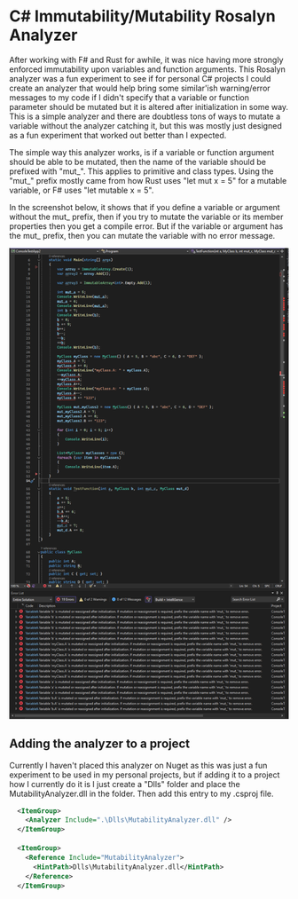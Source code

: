 # C# Immutability/Mutability Rosalyn Analyzer
After working with F# and Rust for awhile, it was nice having more strongly enforced immutability upon variables and function arguments. This Rosalyn analyzer was a fun experiment to see if for personal C# projects I could create an analyzer that would help bring some similar'ish warning/error messages to my code if I didn't specify that a variable or function parameter should be mutated but it is altered after initialization in some way. This is a simple analyzer and there are doubtless tons of ways to mutate a variable without the analyzer catching it, but this was mostly just designed as a fun experiment that worked out better than I expected.

The simple way this analyzer works, is if a variable or function argument should be able to be mutated, then the name of the variable should be prefixed with "mut_". This applies to primitive and class types. Using the "mut_" prefix mostly came from how Rust uses "let mut x = 5" for a mutable variable, or F# uses "let mutable x = 5".

In the screenshot below, it shows that if you define a variable or argument without the mut_ prefix, then if you try to mutate the variable or its member properties then you get a compile error. But if the variable or argument has the mut_ prefix, then you can mutate the variable with no error message.

![](./MutabilityAnalyzerExampleImage2.PNG)

## Adding the analyzer to a project
Currently I haven't placed this analyzer on Nuget as this was just a fun experiment to be used in my personal projects, but if adding it to a project how I currently do it is I just create a "Dlls" folder and place the MutabilityAnalyzer.dll in the folder. Then add this entry to my .csproj file.

```xml
  <ItemGroup>
    <Analyzer Include=".\Dlls\MutabilityAnalyzer.dll" />
  </ItemGroup>

  <ItemGroup>
    <Reference Include="MutabilityAnalyzer">
      <HintPath>Dlls\MutabilityAnalyzer.dll</HintPath>
    </Reference>
  </ItemGroup>
```